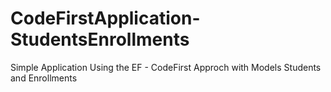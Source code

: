 # CodeFirstApplication-StudentsEnrollments
Simple Application Using the EF - CodeFirst Approch with Models Students and Enrollments

